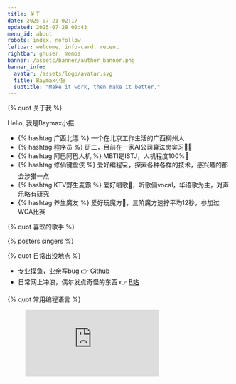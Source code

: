 ```yaml
---
title: 关于
date: 2025-07-21 02:17
updated: 2025-07-28 00:43
menu_id: about
robots: index, nofollow
leftbar: welcome, info-card, recent
rightbar: ghuser, memos
banner: /assets/banner/author_banner.png
banner_info:
  avatar: /assets/logo/avatar.svg
  title: Baymax小振
  subtitle: "Make it work, then make it better."
---
```

{% quot 关于我 %}

Hello, 我是Baymax小振

- {% hashtag 广西北漂 %} 一个在北京工作生活的广西柳州人
- {% hashtag 程序员 %} 研二，目前在一家AI公司算法岗实习🧑‍💻
- {% hashtag 阿巴阿巴人机 %} MBTI是ISTJ，人机程度100%🤖
- {% hashtag 修仙键盘侠 %} 爱好编程💻，探索各种各样的技术，感兴趣的都会涉猎一点
- {% hashtag KTV野生麦霸 %} 爱好唱歌🎤，听歌偏vocal，华语歌为主，对声乐略有研究
- {% hashtag 养生魔友 %} 爱好玩魔方🧊，三阶魔方速拧平均12秒，参加过WCA比赛

{% quot 喜欢的歌手 %}

{% posters singers %}

{% quot 日常出没地点 %}

- 专业摸鱼，业余写bug 👉 [Github](https://github.com/Baymax104)
- 日常网上冲浪，偶尔发点奇怪的东西 👉 [B站](https://space.bilibili.com/175196416)

{% quot 常用编程语言 %}

<figure><embed src="https://wakatime.com/share/@Baymax104/88a66efd-1d93-4e73-92e7-fef41de6ba79.svg"></embed></figure>